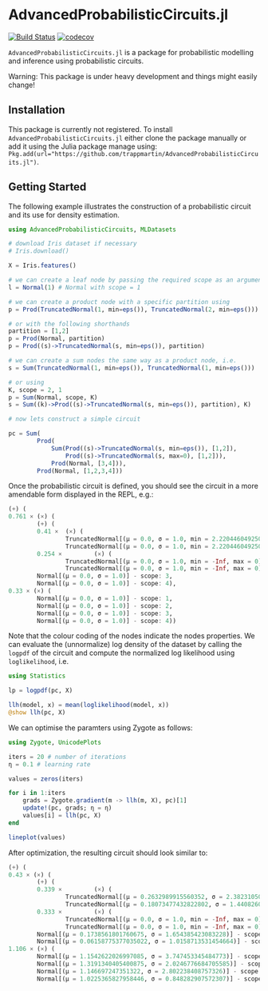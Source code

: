 # AdvancedProbabilisticCircuits.jl
[![Build Status](https://travis-ci.org/trappmartin/AdvancedProbabilisticCircuits.jl.svg?branch=master)](https://travis-ci.org/trappmartin/AdvancedProbabilisticCircuits.jl)
[![codecov](https://codecov.io/gh/trappmartin/AdvancedProbabilisticCircuits.jl/branch/master/graph/badge.svg)](https://codecov.io/gh/trappmartin/AdvancedProbabilisticCircuits.jl)

`AdvancedProbabilisticCircuits.jl` is a package for probabilistic modelling and inference using probabilistic circuits.

Warning: This package is under heavy development and things might easily change!

## Installation
This package is currently not registered. To install `AdvancedProbabilisticCircuits.jl` either clone the package manually or add it using the Julia package manage using: `Pkg.add(url="https://github.com/trappmartin/AdvancedProbabilisticCircuits.jl")`.

## Getting Started

The following example illustrates the construction of a probabilistic circuit and its use for density estimation.

```julia
using AdvancedProbabilisticCircuits, MLDatasets

# download Iris dataset if necessary
# Iris.download()

X = Iris.features()

# we can create a leaf node by passing the required scope as an argument
l = Normal(1) # Normal with scope = 1

# we can create a product node with a specific partition using
p = Prod(TruncatedNormal(1, min=eps()), TruncatedNormal(2, min=eps()))

# or with the following shorthands 
partition = [1,2]
p = Prod(Normal, partition)
p = Prod((s)->TruncatedNormal(s, min=eps()), partition)

# we can create a sum nodes the same way as a product node, i.e.
s = Sum(TruncatedNormal(1, min=eps()), TruncatedNormal(1, min=eps()))

# or using
K, scope = 2, 1
p = Sum(Normal, scope, K)
s = Sum((k)->Prod((s)->TruncatedNormal(s, min=eps()), partition), K)

# now lets construct a simple circuit

pc = Sum( 
        Prod( 
            Sum(Prod((s)->TruncatedNormal(s, min=eps()), [1,2]), 
                Prod((s)->TruncatedNormal(s, max=0), [1,2])), 
            Prod(Normal, [3,4])), 
        Prod(Normal, [1,2,3,4]))
```

Once the probabilistic circuit is defined, you should see the circuit in a more amendable form displayed in the REPL, e.g.:

```julia
(+) (
0.761 × (×) (
        (+) (
        0.41 ×  (×) (
                TruncatedNormal[(μ = 0.0, σ = 1.0, min = 2.220446049250313e-16, max = Inf)] - scope: 1, 
                TruncatedNormal[(μ = 0.0, σ = 1.0, min = 2.220446049250313e-16, max = Inf)] - scope: 2  ), 
        0.254 ×         (×) (
                TruncatedNormal[(μ = 0.0, σ = 1.0, min = -Inf, max = 0)] - scope: 1, 
                TruncatedNormal[(μ = 0.0, σ = 1.0, min = -Inf, max = 0)] - scope: 2     )       ), 
        Normal[(μ = 0.0, σ = 1.0)] - scope: 3, 
        Normal[(μ = 0.0, σ = 1.0)] - scope: 4), 
0.33 × (×) (
        Normal[(μ = 0.0, σ = 1.0)] - scope: 1, 
        Normal[(μ = 0.0, σ = 1.0)] - scope: 2, 
        Normal[(μ = 0.0, σ = 1.0)] - scope: 3, 
        Normal[(μ = 0.0, σ = 1.0)] - scope: 4))
```

Note that the colour coding of the nodes indicate the nodes properties.
We can evaluate the (unnormalize) log density of the dataset by calling the `logpdf` of the circuit and compute the normalized log likelihood using `loglikelihood`, i.e.

```julia
using Statistics

lp = logpdf(pc, X)

llh(model, x) = mean(loglikelihood(model, x))
@show llh(pc, X)
```

We can optimise the paramters using Zygote as follows:

```julia
using Zygote, UnicodePlots

iters = 20 # number of iterations
η = 0.1 # learning rate

values = zeros(iters)

for i in 1:iters
    grads = Zygote.gradient(m -> llh(m, X), pc)[1]
    update!(pc, grads; η = η)
    values[i] = llh(pc, X)
end

lineplot(values)
```

After optimization, the resulting circuit should look similar to:

```julia
(+) (
0.43 × (×) (
        (+) (
        0.339 ×         (×) (
                TruncatedNormal[(μ = 0.2632989915560352, σ = 2.382310506673276, min = 2.220446049250313e-16, max = Inf)] - scope: 1, 
                TruncatedNormal[(μ = 0.18073477432822802, σ = 1.4408260826173522, min = 2.220446049250313e-16, max = Inf)] - scope: 2), 
        0.333 ×         (×) (
                TruncatedNormal[(μ = 0.0, σ = 1.0, min = -Inf, max = 0)] - scope: 1, 
                TruncatedNormal[(μ = 0.0, σ = 1.0, min = -Inf, max = 0)] - scope: 2     )       ), 
        Normal[(μ = 0.1738561801760675, σ = 1.654385423083228)] - scope: 3, 
        Normal[(μ = 0.06158775377035022, σ = 1.0158713531454664)] - scope: 4), 
1.106 × (×) (
        Normal[(μ = 1.1542622026997085, σ = 3.747453345484773)] - scope: 1, 
        Normal[(μ = 1.3191340405400875, σ = 2.0246776684705585)] - scope: 2, 
        Normal[(μ = 1.146697247351322, σ = 2.802238408757326)] - scope: 3, 
        Normal[(μ = 1.0225365827958446, σ = 0.848282907572307)] - scope: 4))
```